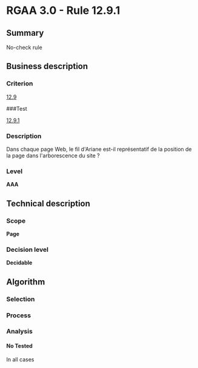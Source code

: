 # RGAA 3.0 -  Rule 12.9.1

## Summary

No-check rule

## Business description

### Criterion

[12.9](http://references.modernisation.gouv.fr/referentiel-technique-0#crit-12-9)

###Test

[12.9.1](http://disic.github.io/rgaa_referentiel_en/RGAA3.0_Criteria_English_version_v1.html#test-12-9-1)

### Description

Dans chaque page Web, le fil d'Ariane est-il repr&eacute;sentatif de la position de la page dans l'arborescence du site ?

### Level

**AAA**

## Technical description

### Scope

**Page**

### Decision level

**Decidable**

## Algorithm

### Selection

### Process

### Analysis

#### No Tested 

In all cases



